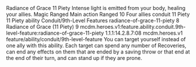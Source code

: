 <ability>
  <name>Radiance of Grace</name>
  <cost>11 Piety</cost>
  <flavor>Intense light is emitted from your body, healing your allies.</flavor>
  <keywords>
    <keyword>Magic</keyword>
    <keyword>Ranged</keyword>
  </keywords>
  <type>Main action</type>
  <distance>Ranged 10</distance>
  <target>Four allies</target>
  <metadata>
    <class>conduit</class>
    <cost>11 Piety</cost>
    <cost_amount>11</cost_amount>
    <cost_resource>Piety</cost_resource>
    <feature_type>ability</feature_type>
    <file_dpath>Conduit/9th-Level Features</file_dpath>
    <item_id>radiance-of-grace-11-piety</item_id>
    <item_index>8</item_index>
    <item_name>Radiance of Grace (11 Piety)</item_name>
    <level>9</level>
    <scc>mcdm.heroes.v1:feature.ability.conduit.9th-level-feature:radiance-of-grace-11-piety</scc>
    <scdc>1.1.1:14.2.8.7:08</scdc>
    <source>mcdm.heroes.v1</source>
    <type>feature/ability/conduit/9th-level-feature</type>
  </metadata>
  <effects>
    <effect type="mundane">You can target yourself instead of one ally with this ability. Each target can spend any number of Recoveries, can end any effects on them that are ended by a saving throw or that end at the end of their turn, and can stand up if they are prone.</effect>
  </effects>
</ability>
